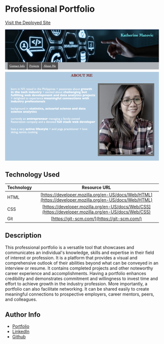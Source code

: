 # Professional Portfolio

[Visit the Deployed Site](https://youtu.be/BFyeuLhjcPY)

<img src="assets/images/sample-profile.png" />

## Technology Used 

| Technology         | Resource URL           | 
| ------------- |:-------------:| 
| HTML    | [https://developer.mozilla.org/en-US/docs/Web/HTML](https://developer.mozilla.org/en-US/docs/Web/HTML) | 
| CSS     | [https://developer.mozilla.org/en-US/docs/Web/CSS](https://developer.mozilla.org/en-US/docs/Web/CSS)      |   
| Git | [https://git-scm.com/](https://git-scm.com/)     |    

## Description 

This professional portfolio is a versatile tool that showcases and communicates an individual's knowledge, skills and expertise in their field of interest or profession. It is a platform that provides a visual and comprehensive outlook of their abilities beyond what can be conveyed in an interview or resume. It contains completed projects and other noteworthy career experience and accomplishments. Having a portfolio enhances credibility and demonstrates commitment and willingness to invest time and effort to achieve growth in the industry profession. More importantly, a portfolio can also facilitate networking. It can be shared easily to create meaningful connections to prospective employers, career mentors, peers, and colleagues.

## Author Info

* [Portfolio](#)
* [LinkedIn](https://www.linkedin.com/in/katherine-matovic-911666200/)
* [Github](https://github.com/kfmatovic716)
